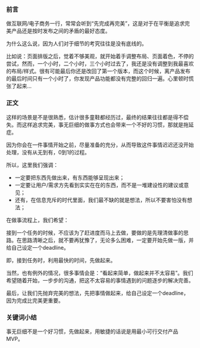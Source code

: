 ### 前言

做互联网/电子商务一行，常常会听到“先完成再完美”，这是对于在平衡是追求完美产品还是按时发布之间的矛盾的最好态度。

为什么这么说，因为人们对于细节的考究往往是没有底线的。

比如说：页面排版之后，觉着不够美观，就开始着手调整布局、页面着色，不停的尝试，然而，一个小时，二个小时，三个小时过去了，我还是没有调整到我最喜欢的布局/样式。很有可能最后你还是改回了第一个版本，而这个时候，离产品发布的最后时间只有一个小时了，你发现产品功能都没有完整的回归一遍。心里顿时慌张了起来...

### 正文
这样的场景是不是很熟悉，估计很多童鞋都经历过，最终的结果往往都是得不偿失。而这样追求完美，事无巨细的做事方式也会带来一个不好的习惯，那就是拖延症。

因为你会在一件事情开始之前，尽量准备的充分，从而导致这件事情迟迟还没开始处理，没有从无到有，0到1的过程。



所以，这里我们强调：

* 一定要把东西先做出来，有东西能够呈现出来；
* 一定要让用户/需求方先看到实实在在的东西，而不是一堆建设性的建议或意见；
* 还有，在信息充斥的时代里面，我们最不缺的就是想法，所以不要害怕没有想法；


在做事流程上，我们希望：

接到一个任务的时候，不应该为了赶进度而马上去做，要做的是先理清做事的思路。在思路清晰之后，就不要再犹豫了，无论多么困难，一定要开始先做一版，并给自己设定一个deadline。

即，接到任务时，利用最快的时间，先做起来。

当然，也有例外的情况，很多事情会是：“看起来简单，做起来并不太容易”。我们希望随着开始，一步步的沟通，把这不太容易的事情遇到的问题逐步的解决完善。

最后，让我们先抛弃完美的想法，先把事情做起来，给自己设定一个deadline，因为完成比完美更重要。


### 关键词小结
事无巨细不是一个好习惯，先做起来，用敏捷的话说是用最小可行交付产品 MVP。

